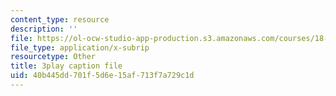 ```yaml
---
content_type: resource
description: ''
file: https://ol-ocw-studio-app-production.s3.amazonaws.com/courses/18-065-matrix-methods-in-data-analysis-signal-processing-and-machine-learning-spring-2018/40b445dd701f5d6e15af713f7a729c1d_nrDkb2MAwSA.srt
file_type: application/x-subrip
resourcetype: Other
title: 3play caption file
uid: 40b445dd-701f-5d6e-15af-713f7a729c1d
---
```

